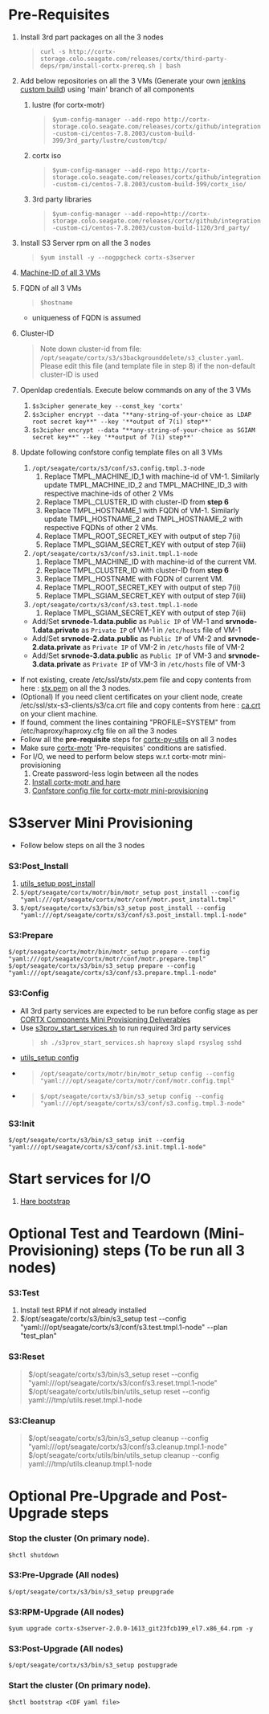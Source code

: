 # Pre-Requisites
1. Install 3rd part packages on all the 3 nodes
    >`curl -s http://cortx-storage.colo.seagate.com/releases/cortx/third-party-deps/rpm/install-cortx-prereq.sh | bash`   
2. Add below repositories on all the 3 VMs (Generate your own [jenkins custom build](http://eos-jenkins.colo.seagate.com/job/GitHub-custom-ci-builds/job/centos-7.8/job/cortx-custom-ci/)) using 'main' branch of all components
   1. lustre (for cortx-motr)
       >`$yum-config-manager --add-repo http://cortx-storage.colo.seagate.com/releases/cortx/github/integration-custom-ci/centos-7.8.2003/custom-build-399/3rd_party/lustre/custom/tcp/`
   2. cortx iso
       >`$yum-config-manager --add-repo http://cortx-storage.colo.seagate.com/releases/cortx/github/integration-custom-ci/centos-7.8.2003/custom-build-399/cortx_iso/`
   3. 3rd party libraries
       >`$yum-config-manager --add-repo=http://cortx-storage.colo.seagate.com/releases/cortx/github/integration-custom-ci/centos-7.8.2003/custom-build-1120/3rd_party/` 
3. Install S3 Server rpm on all the 3 nodes
   >`$yum install -y --nogpgcheck cortx-s3server`
4. [Machine-ID of all 3 VMs](https://github.com/Seagate/cortx-motr/wiki/Motr-deployment-using-motr_setup-on-Threenode-VM.#create-a-machine-id---required-only-for-vm-not-on-hw---run-this-on-all-nodes)
5. FQDN of all 3 VMs
   >`$hostname`
   * uniqueness of FQDN is assumed
6. Cluster-ID
   >Note down cluster-id from file: `/opt/seagate/cortx/s3/s3backgrounddelete/s3_cluster.yaml`.
   Please edit this file (and template file in step 8) if the non-default cluster-ID is used
7. Openldap credentials. Execute below commands on any of the 3 VMs
   1. `$s3cipher generate_key --const_key 'cortx'`
   2. `$s3cipher encrypt --data "**any-string-of-your-choice as LDAP root secret key**" --key '**output of 7(i) step**'`
   3. `$s3cipher encrypt --data "**any-string-of-your-choice as SGIAM secret key**" --key '**output of 7(i) step**'`
8. Update following confstore config template files on all 3 VMs
   1. `/opt/seagate/cortx/s3/conf/s3.config.tmpl.3-node`
       1. Replace TMPL_MACHINE_ID_1 with machine-id of VM-1. Similarly update TMPL_MACHINE_ID_2 and TMPL_MACHINE_ID_3 with respective machine-ids of other 2 VMs
       2. Replace TMPL_CLUSTER_ID with cluster-ID from **step 6**
       3. Replace TMPL_HOSTNAME_1 with FQDN of VM-1. Similarly update TMPL_HOSTNAME_2 and TMPL_HOSTNAME_2 with respective FQDNs of other 2 VMs.
       4. Replace TMPL_ROOT_SECRET_KEY with output of step 7(ii)
       5. Replace TMPL_SGIAM_SECRET_KEY with output of step 7(iii)
   2. `/opt/seagate/cortx/s3/conf/s3.init.tmpl.1-node`
       1. Replace TMPL_MACHINE_ID with machine-id of the current VM.
       2. Replace TMPL_CLUSTER_ID with cluster-ID from **step 6**
       3. Replace TMPL_HOSTNAME with FQDN of current VM.
       4. Replace TMPL_ROOT_SECRET_KEY with output of step 7(ii)
       5. Replace TMPL_SGIAM_SECRET_KEY with output of step 7(iii)
   3. `/opt/seagate/cortx/s3/conf/s3.test.tmpl.1-node`
       1. Replace TMPL_SGIAM_SECRET_KEY with output of step 7(iii)
   
   * Add/Set **srvnode-1.data.public** as `Public IP` of VM-1 and **srvnode-1.data.private** as `Private IP` of VM-1 in `/etc/hosts` file of VM-1
   * Add/Set **srvnode-2.data.public** as `Public IP` of VM-2 and **srvnode-2.data.private** as `Private IP` of VM-2 in `/etc/hosts` file of VM-2
   * Add/Set **srvnode-3.data.public** as `Public IP` of VM-3 and **srvnode-3.data.private** as `Private IP` of VM-3 in `/etc/hosts` file of VM-3

* If not existing, create /etc/ssl/stx/stx.pem file and copy contents from here : [stx.pem](https://raw.githubusercontent.com/Seagate/cortx-prvsnr/main/srv/components/misc_pkgs/ssl_certs/files/stx.pem) on all the 3 nodes.
* (Optional) If you need client certificates on your client node, create /etc/ssl/stx-s3-clients/s3/ca.crt file and copy contents from here : [ca.crt](https://raw.githubusercontent.com/Seagate/cortx-prvsnr/main/srv/components/s3clients/files/ca.crt) on your client machine.
* If found, comment the lines containing "PROFILE=SYSTEM" from /etc/haproxy/haproxy.cfg file on all the 3 nodes
* Follow all the **pre-requisite** steps for [cortx-py-utils](https://github.com/Seagate/cortx-utils/wiki/cortx-py-utils-multi-node-manual-provisioning#pre-requisites) on all 3 nodes
* Make sure [cortx-motr](https://github.com/Seagate/cortx-motr/wiki/Motr-deployment-using-motr_setup-on-Threenode-VM.) 'Pre-requisites' conditions are satisfied.
* For I/O, we need to perform below steps w.r.t cortx-motr mini-provisioning
    1. Create password-less login between all the nodes
    2. [Install cortx-motr and hare](https://github.com/Seagate/cortx-motr/wiki/Motr-deployment-using-motr_setup-on-Threenode-VM.#install-dependent-rpm-cortx-motr-and-cortx-hare---run-this-on-all-nodes)
    3. [Confstore config file for cortx-motr mini-provisioning](https://github.com/Seagate/cortx-motr/wiki/Motr-deployment-using-motr_setup-on-Threenode-VM.#modify-templates-with-the-below-changes-on-all-nodes)

# S3server Mini Provisioning 
* Follow below steps on all the 3 nodes
### S3:Post_Install
1. [utils_setup post_install](https://github.com/Seagate/cortx-utils/wiki/cortx-py-utils-multi-node-manual-provisioning#post-install-on-all-nodes)
2. `$/opt/seagate/cortx/motr/bin/motr_setup post_install --config "yaml:///opt/seagate/cortx/motr/conf/motr.post_install.tmpl"`
3. `$/opt/seagate/cortx/s3/bin/s3_setup post_install --config "yaml:///opt/seagate/cortx/s3/conf/s3.post_install.tmpl.1-node"`
### S3:Prepare
    $/opt/seagate/cortx/motr/bin/motr_setup prepare --config "yaml:///opt/seagate/cortx/motr/conf/motr.prepare.tmpl"
    $/opt/seagate/cortx/s3/bin/s3_setup prepare --config "yaml:///opt/seagate/cortx/s3/conf/s3.prepare.tmpl.1-node"
### S3:Config
* All 3rd party services are expected to be run before config stage as per [CORTX Components Mini Provisioning Deliverables](https://seagate-systems.atlassian.net/wiki/spaces/PRIVATECOR/pages/84803862/CORTX+Components+Mini+Provisioner+Deliverables) 
* Use [s3prov_start_services.sh](https://github.com/Seagate/cortx-s3server/blob/main/scripts/s3prov_start_services.sh) to run required 3rd party services
    >`sh ./s3prov_start_services.sh haproxy slapd rsyslog sshd`
* [utils_setup config](https://github.com/Seagate/cortx-utils/wiki/cortx-py-utils-multi-node-manual-provisioning#config-on-all-nodes)
* >`/opt/seagate/cortx/motr/bin/motr_setup config --config "yaml:///opt/seagate/cortx/motr/conf/motr.config.tmpl"`
* >`$/opt/seagate/cortx/s3/bin/s3_setup config --config "yaml:///opt/seagate/cortx/s3/conf/s3.config.tmpl.3-node"`
### S3:Init
    $/opt/seagate/cortx/s3/bin/s3_setup init --config "yaml:///opt/seagate/cortx/s3/conf/s3.init.tmpl.1-node"

# Start services for I/O 
1. [Hare bootstrap](https://github.com/Seagate/cortx-motr/wiki/Motr-deployment-using-motr_setup-on-Threenode-VM.#create-cdf-file)

# Optional Test and Teardown (Mini-Provisioning) steps (To be run all 3 nodes)
### S3:Test
   1. Install test RPM if not already installed
   2. $/opt/seagate/cortx/s3/bin/s3_setup test --config "yaml:///opt/seagate/cortx/s3/conf/s3.test.tmpl.1-node" --plan "test_plan"
### S3:Reset
   >$/opt/seagate/cortx/s3/bin/s3_setup reset --config "yaml:///opt/seagate/cortx/s3/conf/s3.reset.tmpl.1-node"
   >$/opt/seagate/cortx/utils/bin/utils_setup reset --config yaml:///tmp/utils.reset.tmpl.1-node

### S3:Cleanup
   >$/opt/seagate/cortx/s3/bin/s3_setup cleanup --config "yaml:///opt/seagate/cortx/s3/conf/s3.cleanup.tmpl.1-node"
   >$/opt/seagate/cortx/utils/bin/utils_setup cleanup --config yaml:///tmp/utils.cleanup.tmpl.1-node
   
# Optional Pre-Upgrade and Post-Upgrade steps
### Stop the cluster (On primary node).
    $hctl shutdown
### S3:Pre-Upgrade (All nodes)
    $/opt/seagate/cortx/s3/bin/s3_setup preupgrade
### S3:RPM-Upgrade (All nodes)
    $yum upgrade cortx-s3server-2.0.0-1613_git23fcb199_el7.x86_64.rpm -y
### S3:Post-Upgrade (All nodes)
    $/opt/seagate/cortx/s3/bin/s3_setup postupgrade
### Start the cluster (On primary node).
    $hctl bootstrap <CDF yaml file>